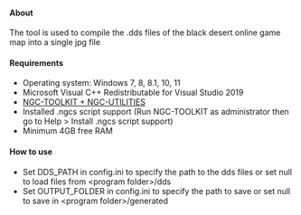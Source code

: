 #### About
The tool is used to compile the .dds files of the black desert online game map into a single jpg file

#### Requirements
- Operating system: Windows 7, 8, 8.1, 10, 11
- Microsoft Visual C++ Redistributable for Visual Studio 2019
- [NGC-TOOLKIT + NGC-UTILITIES](https://github.com/AbyssMorgan/NGC-TOOLKIT/releases)
- Installed .ngcs script support (Run NGC-TOOLKIT as administrator then go to Help \> Install .ngcs script support)
- Minimum 4GB free RAM

#### How to use
- Set DDS_PATH in config.ini to specify the path to the dds files or set null to load files from \<program folder\>/dds
- Set OUTPUT_FOLDER in config.ini to specify the path to save or set null to save in \<program folder\>/generated